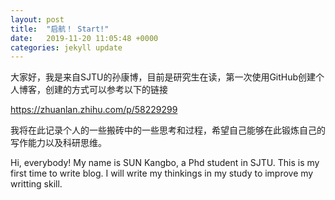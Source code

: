 ```yaml
---
layout: post
title:  "启航！ Start!"
date:   2019-11-20 11:05:48 +0000
categories: jekyll update
---
```


大家好，我是来自SJTU的孙康博，目前是研究生在读，第一次使用GitHub创建个人博客，创建的方式可以参考以下的链接

https://zhuanlan.zhihu.com/p/58229299

我将在此记录个人的一些搬砖中的一些思考和过程，希望自己能够在此锻炼自己的写作能力以及科研思维。

Hi, everybody!
My name is SUN Kangbo, a Phd student in SJTU.
This is my first time to write blog.
I will write my thinkings in my study to improve my writting skill.
